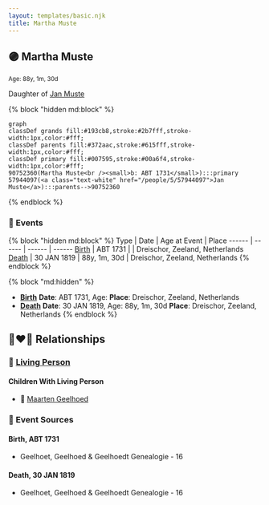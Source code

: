```yaml
---
layout: templates/basic.njk
title: Martha Muste
---
```

## 🟣 Martha Muste
<small>Age: 88y, 1m, 30d</small>

Daughter of [Jan Muste](/people/5/57944097)

{% block "hidden md:block" %}
```mermaid
graph
classDef grands fill:#193cb8,stroke:#2b7fff,stroke-width:1px,color:#fff;
classDef parents fill:#372aac,stroke:#615fff,stroke-width:1px,color:#fff;
classDef primary fill:#007595,stroke:#00a6f4,stroke-width:1px,color:#fff;
90752360(Martha Muste<br /><small>b: ABT 1731</small>):::primary
57944097(<a class="text-white" href="/people/5/57944097">Jan Muste</a>):::parents-->90752360
```
{% endblock %}

### 📆 Events

{% block "hidden md:block" %}
Type | Date | Age at Event | Place
------ | ------ | ------ | ------
[Birth](#event-event-3) | ABT 1731 |  | Dreischor, Zeeland, Netherlands
[Death](#event-event-4) | 30 JAN 1819 | 88y, 1m, 30d | Dreischor, Zeeland, Netherlands
{% endblock %}

{% block "md:hidden" %}
- **[Birth](#event-event-3)**
**Date**: ABT 1731, Age:
**Place**: Dreischor, Zeeland, Netherlands
- **[Death](#event-event-4)**
**Date**: 30 JAN 1819, Age: 88y, 1m, 30d
**Place**: Dreischor, Zeeland, Netherlands
{% endblock %}

## 👩‍❤️‍👨 Relationships

### 🔵 [Living Person](/people/2/25458048)

#### Children With Living Person
* 🔵 [Maarten Geelhoed](/people/3/33889936)
### 📰 Event Sources

#### <a id="event-event-3"></a> Birth, ABT 1731
* Geelhoet, Geelhoed & Geelhoedt Genealogie  - 16

#### <a id="event-event-4"></a> Death, 30 JAN 1819
* Geelhoet, Geelhoed & Geelhoedt Genealogie  - 16